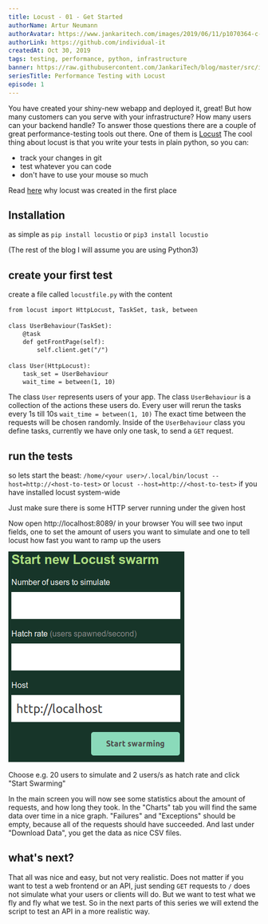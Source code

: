 ```yaml
---
title: Locust - 01 - Get Started
authorName: Artur Neumann
authorAvatar: https://www.jankaritech.com/images/2019/06/11/p1070364-c-light-800.jpg
authorLink: https://github.com/individual-it
createdAt: Oct 30, 2019
tags: testing, performance, python, infrastructure
banner: https://raw.githubusercontent.com/JankariTech/blog/master/src/imgs/fallback_banner.png
seriesTitle: Performance Testing with Locust
episode: 1
---
```


You have created your shiny-new webapp and deployed it, great! But how many customers can you serve with your infrastructure? How many users can your backend handle?
To answer those questions there are a couple of great performance-testing tools out there. One of them is [Locust](https://locust.io/)
The cool thing about locust is that you write your tests in plain python, so you can:
 - track your changes in git
 - test whatever you can code
 - don't have to use your mouse so much

Read [here](https://docs.locust.io/en/stable/what-is-locust.html#background) why locust was created in the first place

## Installation
 as simple as `pip install locustio` or `pip3 install locustio`

 (The rest of the blog I will assume you are using Python3)

## create your first test

create a file called `locustfile.py` with the content

```
from locust import HttpLocust, TaskSet, task, between

class UserBehaviour(TaskSet):
    @task
    def getFrontPage(self):
        self.client.get("/")

class User(HttpLocust):
    task_set = UserBehaviour
    wait_time = between(1, 10)
```

The class `User` represents users of your app. The class `UserBehaviour` is a collection of the actions these users do.
Every user will rerun the tasks every 1s till 10s `wait_time = between(1, 10)` The exact time between the requests will be chosen randomly.
Inside of the `UserBehaviour` class you define tasks, currently we have only one task, to send a `GET` request.

## run the tests

so lets start the beast:
`/home/<your user>/.local/bin/locust --host=http://<host-to-test>`
or
`locust --host=http://<host-to-test>`
if you have installed locust system-wide

Just make sure there is some HTTP server running under the given host

Now open http://localhost:8089/ in your browser
You will see two input fields, one to set the amount of users you want to simulate and one to tell locust how fast you want to ramp up the users

![Start new Locust swarm](/src/assets/Locust/images/locust-01-images/StartNewLocustSwarm.png)

Choose e.g. 20 users to simulate and 2 users/s as hatch rate and click "Start Swarming"

In the main screen you will now see some statistics about the amount of requests, and how long they took. In the "Charts" tab you will find the same data over time in a nice graph. "Failures" and "Exceptions" should be empty, because all of the requests should have succeeded. And last under "Download Data", you get the data as nice CSV files.

## what's next?

That all was nice and easy, but not very realistic. Does not matter if you want to test a web frontend or an API, just sending `GET` requests to `/` does not simulate what your users or clients will do. But we want to test what we fly and fly what we test. So in the next parts of this series we will extend the script to test an API in a more realistic way.
